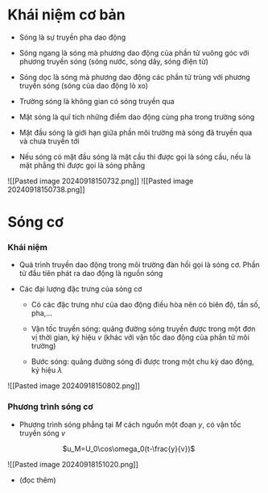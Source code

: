 
# Khái niệm cơ bản

- Sóng là sự truyền pha dao động 

- Sóng ngang là sóng mà phương dao động của phần tử vuông góc với phương truyền sóng (sóng nước, sóng dây, sóng điện từ)

- Sóng dọc là sóng mà phương dao động các phần tử trùng với phương truyền sóng (sóng của dao động lò xo)

- Trường sóng là không gian có sóng truyền qua

- Mặt sóng là quĩ tích những điểm dao động cùng pha trong trường sóng

- Mặt đầu sóng là giới hạn giữa phần môi trường mà sóng đã truyền qua và chưa truyền tới

- Nếu sóng có mặt đầu sóng là mặt cầu thì được gọi là sóng cầu, nếu là mặt phẳng thì được gọi là sóng phẳng

![[Pasted image 20240918150732.png]]
![[Pasted image 20240918150738.png]]

# Sóng cơ

### Khái niệm

- Quá trình truyền dao động trong môi trường đàn hồi gọi là sóng cơ. Phần tử đầu tiên phát ra dao động là nguồn sóng

- Các đại lượng đặc trưng của sóng cơ

	- Có các đặc trưng như của dao động điều hòa nên có biên độ, tần số, pha,...

	- Vận tốc truyền sóng: quãng đường sóng truyền được trong một đơn vị thời gian, ký hiệu $v$  (khác với vận tốc dao động của phần tử môi trường)

	- Bước sóng: quãng đường sóng đi được trong một chu kỳ dao động, ký hiệu $\lambda$ 

![[Pasted image 20240918150802.png]]

### Phương trình sóng cơ

- Phương trình sóng phẳng tại $M$ cách nguồn một đoạn $y$, có vận tốc truyền sóng $v$ 

$\hspace{3cm}$$u_M=U_0\cos\omega_0(t-\frac{y}{v})$ 

![[Pasted image 20240918151020.png]]

- (đọc thêm)